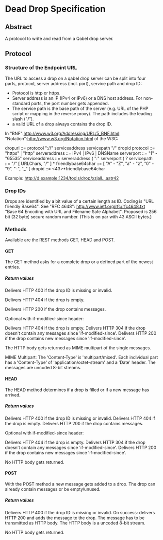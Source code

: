# Dead Drop Specification
## Abstract

A protocol to write and read from a Qabel drop server.

## Protocol

### Structure of the Endpoint URL
The URL to access a drop on a qabel drop server can be split into four parts, protocol, server address (incl. port), service path and drop ID:

- Protocol is http or https.
- Server address is an IP (IPv4 or IPv6) or a DNS host address. For non-standard ports, the port number gets appended.
- The service path is the base path of the server (e.g. URL of the PHP script or mapping in the reverse proxy). The path includes the leading slash ("/").
- a valid URL of a drop always contains the drop ID.

In "BNF":http://www.w3.org/Addressing/URL/5_BNF.html "Notation":http://www.w3.org/Notation.html of the W3C:

dropurl ::= protocol "://" serviceaddress servicepath "/" dropid
protocol ::= "https" | "http"
serveraddress ::= IPv4 | IPv6 | DNSName
serverport ::= "1" - "65535"
serviceaddress ::= serveraddress ( ":" serverport ) ?
servicepath ::= "/" [ URLChars, "/" ] *
friendlybase64char ::= [ "A" - "Z", "a" - "z", "0" - "9", "-", "_" ]
dropid ::= <43>*friendlybase64char

Example: http://d.example:1234/tools/drop/xzjall...aatr42

### Drop IDs

Drops are identified by a bit value of a certain length as ID. Coding is "URL friendly Base64".
See "RFC 4648": http://www.ietf.org/rfc/rfc4648.txt "Base 64 Encoding with URL and Filename Safe Alphabet".
Proposed is 256 bit (32 byte) secure random number. (This is on par with 43 ASCII bytes.)

### Methods

Available are the REST methods GET, HEAD and POST.

#### GET

The GET method asks for a complete drop or a defined part of the newest entries.


##### Return values

Delivers HTTP 400 if the drop ID is missing or invalid.

Delivers HTTP 404 if the drop is empty.

Delivers HTTP 200 if the drop contains messages.

Optional with if-modified-since header:

Delivers HTTP 404 if the drop is empty.
Delivers HTTP 304 if the drop doesn't contain any messages since 'if-modified-since'.
Delivers HTTP 200 if the drop contains new messages since 'if-modified-since'.

The HTTP body gets returned as MIME multipart of the single messages.

MIME Multipart:
The 'Content-Type' is 'multipart/mixed'.
Each individual part has a 'Content-Type' of 'application/octet-stream' and a 'Date' header.
The messages are uncoded 8-bit streams.

#### HEAD

The HEAD method determines if a drop is filled or if a new message has arrived.

##### Return values

Delivers HTTP 400 if the drop ID is missing or invalid.
Delivers HTTP 404 if the drop is empty.
Delivers HTTP 200 if the drop contains messages.

Optional with if-modified-since header:

Delivers HTTP 404 if the drop is empty.
Delivers HTTP 304 if the drop doesn't contain any messages since 'if-modified-since'.
Delivers HTTP 200 if the drop contains new messages since 'if-modified-since'.

No HTTP body gets returned.

#### POST

With the POST method a new message gets added to a drop.
The drop can already contain messages or be empty/unused.

##### Return values

Delivers HTTP 400 if the drop ID is missing or invalid.
On success: delivers HTTP 200 and adds the message to the drop.
The message has to be transmitted as HTTP body.
The HTTP body is a uncoded 8-bit stream.

No HTTP body gets returned.